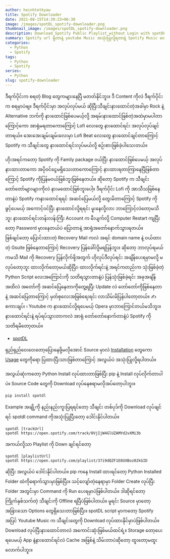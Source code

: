 ```yaml
---
author: heinhtetkyaw
title: Spotify Downloader
date: 2021-08-15T14:39:23+06:30
image: /images/spotDL_spotify-downloader.png
thumbnail_image: /images/spotDL_spotify-downloader.png
description: Download Spotify Public Playlist without Login with spotDL Python spotify Downloader.
summary: Spotify url ရှိတာနဲ့ youtube Music အသုံးပြုလို့ရတာနဲ့ Spotify Music တွေကို Download လုပ်နိုင်တဲ့ npm package လေးပါပဲ။ တကယ် တော်တော်လေးကို အဆင်ပြေပြီး အခုအချိန်အထိလည်း အဆင်ပြေနေတာလေးနည်း နောက်ထပ် udpate တွေမှာ comment ထဲမှာ Youtube URL လေးတွေကို ပြန်ပြန်ထည့်ပေးထားလို့ ပိုလို့တောင် အဆင်ပြေလာပါသေးတယ်။ နောက်တစ်နည်းလည်းရှိပေမယ့် နောက်တစ်နည်းကိုတော့ အဆင်ပြေတဲ့အချိန်မှပဲ ရေးပေးပါတော့မယ်။
categories:
  - Python
  - Spotify
tags:
  - Python
  - Spotify
series:
  - Python
slug: spotify-downloader
---
```


ဒီရက်ပိုင်းက စရတဲ့ Blog တွေကများနေပြီ မတတ်နိုင်ဘူး။ ဒီ Content ကိုလဲ ဒီရက်ပိုင်းက စရမှာပဲဗျ။ ဒီရက်ပိုင်းမှာ အလုပ်လုပ်မယ် ဆိုပြီးသီချင်းနားထောင်တဲ့အခါမှာ Rock နဲ့ Alternative ဘက်ကို နားထောင်ဖြစ်ပေမယ့်လို့ အရမ်းနားထောင်ဖြစ်တဲ့အထဲမှာမပါတာကြောင့်ကော အာရုံမရတာကောကြောင့် Lofi လေးတွေ နားထောင်ရင်း အလုပ်လုပ်ချင်တာရယ်။ အေးအေးချမ်းချမ်းလေးမှာ Lofi Beat လေးတွေ နားထောင်ချင်တာကြောင့် Spotify က သီချင်းတွေ နားထောင်ရင်းလုပ်မယ်လို့ စဉ်းစားဖြစ်ခဲ့ပါသေးတယ်။

ဟိုးအရင်ကတော့ Spotify ကို Family package ဝယ်ပြီး နားထောင်ဖြစ်ပေမယ့် အလုပ်နားထားတာကော အပိုဝင်ငွေမရှိသေးတာကောကြောင့် နားထားရတာကြာနေပြီဖြစ်တာကြောင့် Spotify ကိုပြန်မဝယ်ဖြစ်ဘူးဖြစ်နေတယ်။ ဆိုတော့ Spotify က သီချင်းတော်တော်များများကိုလဲ နားမထောင်ဖြစ်ဘူးပေါ့။ ဒီရက်ပိုင်း Lofi ကို အာသီသဖြစ်နေတာနဲ့ပဲ Spotify ကနားထောင်ရရင် အဆင်ပြေမယ်လို့ တွေးမိတာကြောင့် Spotify ကို ဖွင့်ပေမယ့် အကောင့်ဝင်ပြီး နားထောင်လို့ရရင်း မူးနေလို့လား ဘာကြောင့်လဲတော့မသိဘူး နားထောင်ရင်းတန်းလန်းကြီး Account က မီးပျက်လို့ Computer Restart ကျပြီးတော့ Password မှားနေတယ်ပဲ ပြောတာနဲ့ အာရုံအတော်နောက်သွားရတယ်။ ဖြစ်ချင်တော့ ပြောင်းထားတဲ့ Recovery Mail ကလဲ အရင် domain name နဲ့ ဝယ်ထားတဲ့ Gsuite ဖြစ်နေတာကြောင့် Recovery ပြန်ခေါ်လို့မရပြန်ဘူး။ ဆိုတော့ ဘာလုပ်ရမယ်ကမသိ Mail ကို Recovery ပြန်လိုက်ဖို့အတွက် ဟိုလုပ်ဒီလုပ်ရင်း အချိန်ပေးရမှာမလို့ မလုပ်တော့ဘူး ထားလိုက်တော့မယ်ဆိုပြီး၊ ထားလိုက်ရင်းနဲ့ အရင်ကတည်းက သုံးဖြစ်ခဲ့တဲ့ Python Script လေးအကြောင်းကို သတိရသွားတာနဲ့ပဲ ပြန်သုံးဖြစ်ခဲ့ရင်း အခုအချိန်အထိလဲ အတော်ကို အဆင်ပြေနေတာကိုတွေ့ရပြီး Update လဲ တော်တော်ကိုဖြစ်နေတာနဲ့ အဆင်ပြေတာကြောင့် မှတ်စုလေးအဖြစ်ရေးရင်း လာသိမ်းမိပြန်ပါတော့တယ်။ ✍️ စကားချပ်၊ ၊ Youtube က နားထောင်လို့ရပေမယ့် Opera မှာဘာကြောင်တယ်မသိဘူး။ နားထောင်ရင်းနဲ့ ရပ်ရပ်သွားတာကလဲ အာရုံ တော်တော်နောက်တာနဲ့ပဲ Spotify ကို သတိရမိတော့တယ်။

- [spotDL](https://github.com/spotDL/spotify-downloader)

ရှည်ရှည်ဝေးဝေးတော့ပြောနေဖို့မလိုအောင် Source မှာလဲ [Installation](https://github.com/spotDL/spotify-downloader#installation) တွေကော [Usage](https://github.com/spotDL/spotify-downloader#usage) တွေကိုရော ပြထားပြီးသားဖြစ်တာကြောင့် အလွယ်ပဲ အသုံးပြုလို့ရပါတယ်။

အလွယ်ဆုံးကတော့ Python Install လုပ်ထားတာဖြစ်ပြီး pip နဲ့ Install လုပ်လိုက်တာပါပဲ။ Source Code တွေကို Download လုပ်နေစရာမလိုအပ်တော့ပါဘူး။

```cmd
pip install spotdl
```

Example အချို့ကို နည်းနည်းကူးပြရရင်တော့ သီချင်း တစ်ပုဒ်ကို Download လုပ်ချင်ရင် spotdl command ကိုအသုံးပြုပြီးတော့ ဒေါင်းနိုင်ပါတယ်။

```command
spotdl [trackUrl]
spotdl https://open.spotify.com/track/0VjIjW4GlUZAMYd2vXMi3b
```

အကယ်လို့သာ Playlist ကို Down ချင်ရင်တော့

```command
spotdl [playlistUrl]
spotdl https://open.spotify.com/playlist/37i9dQZF1E8UXBoz02kGID
```

ဆိုပြီး အလွယ်ပဲ ဒေါင်းနိုင်ပါတယ်။ pip ကနေ Install ထားရင်တော့ Python Installed Folder ထဲကိုရောက်သွားမှာဖြစ်ပြီး။ သင့်လျော်တဲ့နေရာမှာ Folder Create လုပ်ပြီး Folder အတွင်းမှာ Command ကို Run ပေးရမှာပဲဖြစ်ပါတယ်။ ဒါဆိုရင်တော့ ကြိုက်နှစ်သက်တဲ့ သီချင်းကို Offline ရပြီပဲဖြစ်ပါတယ်။ မူရင်း Source မှာတော့ အခြားသော Options တွေရှိသေးတာဖြစ်ပြီး။ spotDL script မှာကတော့ Spotify အပြင် Youtube Music က သီချင်းတွေကို Download လုပ်ထားနိုင်မှာပဲဖြစ်ပါတယ်။ Download လုပ်ပြီးနားထောင်တာလဲ အကောင်းဆုံးဖြစ်မယ်ထင်ရဲ့။ Storage တော့ပေးရပေမယ့် App နဲ့နားထောင်ရင်လဲ Cache အဖြစ်နဲ့ သိမ်းတာပဲဆိုတော့ ထူးတော့မထူးလောက်ပါဘူး။
